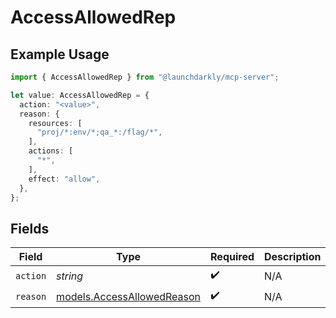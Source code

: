# AccessAllowedRep

## Example Usage

```typescript
import { AccessAllowedRep } from "@launchdarkly/mcp-server";

let value: AccessAllowedRep = {
  action: "<value>",
  reason: {
    resources: [
      "proj/*:env/*;qa_*:/flag/*",
    ],
    actions: [
      "*",
    ],
    effect: "allow",
  },
};
```

## Fields

| Field                                                          | Type                                                           | Required                                                       | Description                                                    |
| -------------------------------------------------------------- | -------------------------------------------------------------- | -------------------------------------------------------------- | -------------------------------------------------------------- |
| `action`                                                       | *string*                                                       | :heavy_check_mark:                                             | N/A                                                            |
| `reason`                                                       | [models.AccessAllowedReason](../models/accessallowedreason.md) | :heavy_check_mark:                                             | N/A                                                            |